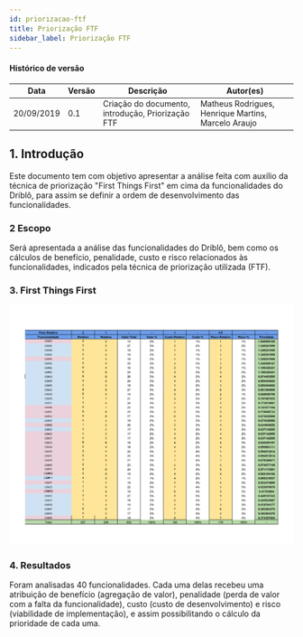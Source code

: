 ```yaml
---
id: priorizacao-ftf
title: Priorização FTF
sidebar_label: Priorização FTF
---
```


#### Histórico de versão

| Data       | Versão | Descrição                                         | Autor(es)                                           |
| ---------- | ------ | ------------------------------------------------- | --------------------------------------------------- |
| 20/09/2019 | 0.1    | Criação do documento, introdução, Priorização FTF | Matheus Rodrigues, Henrique Martins, Marcelo Araujo |

## 1. Introdução

Este documento tem com objetivo apresentar a análise feita com auxílio da técnica de priorização "First Things First" em cima da funcionalidades do Driblô, para assim se definir a ordem de desenvolvimento das funcionalidades.

### 2 Escopo

Será apresentada a análise das funcionalidades do Driblô, bem como os cálculos de benefício, penalidade, custo e risco relacionados às funcionalidades, indicados pela técnica de priorização utilizada (FTF).

### 3. First Things First

[![FTF](assets/ftf-driblo.png)](assets/ftf-driblo.png)

### 4. Resultados

Foram analisadas 40 funcionalidades. Cada uma delas recebeu uma atribuição de benefício (agregação de valor), penalidade (perda de valor com a falta da funcionalidade), custo (custo de desenvolvimento) e risco (viabilidade de implementação), e assim possibilitando o cálculo da prioridade de cada uma.
